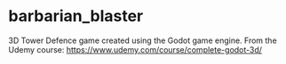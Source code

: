 # barbarian_blaster
3D Tower Defence game created using the Godot game engine. From the Udemy course: https://www.udemy.com/course/complete-godot-3d/
